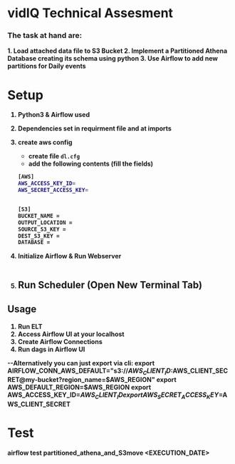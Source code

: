 # vidIQ Technical Assesment

### The task at hand are: 


<b>1.<b/>	Load attached data file to S3 Bucket
<b>2.<b/>	Implement a Partitioned Athena Database creating its schema using python 
<b>3.<b/>	Use Airflow to add new partitions for Daily events
    

# Setup
1. Python3 & Airflow used
2. Dependencies set in requirment file and at imports
4. create aws config
   * create file `dl.cfg`
   * add the following contents (fill the fields)
    ```bash
   [AWS]
    AWS_ACCESS_KEY_ID=
    AWS_SECRET_ACCESS_KEY=


    [S3]
    BUCKET_NAME = 
    OUTPUT_LOCATION = 
    SOURCE_S3_KEY = 
    DEST_S3_KEY = 
    DATABASE = 

   ```
5. Initialize Airflow & Run Webserver
   
    ```
6. Run Scheduler (Open New Terminal Tab)
   ---
 

## Usage
1. Run ELT 
2. Access Airflow UI at your localhost
3. Create Airflow Connections
4. Run dags in Airflow UI


--Alternatively you can just export via cli:
export AIRFLOW_CONN_AWS_DEFAULT="s3://$AWS_CLIENT_ID:$AWS_CLIENT_SECRET@my-bucket?region_name=$AWS_REGION"
export AWS_DEFAULT_REGION=$AWS_REGION
export AWS_ACCESS_KEY_ID=$AWS_CLIENT_ID
export AWS_SECRET_ACCESS_KEY=$AWS_CLIENT_SECRET


# Test
airflow test partitioned_athena_and_S3move <EXECUTION_DATE>
